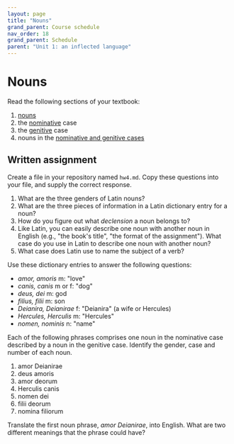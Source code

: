 ```yaml
---
layout: page
title: "Nouns"
grand_parent: Course schedule
nav_order: 18
grand_parent: Schedule
parent: "Unit 1: an inflected language"
---
```



# Nouns

Read the following sections of your textbook:

1. [nouns](https://lingualatina.github.io/textbook/topics/unit1/nouns/)
2. the [nominative](https://lingualatina.github.io/textbook/topics/unit1/nominative/) case
3. the [genitive](https://lingualatina.github.io/textbook/topics/unit1/genitive/) case
2. nouns in the [nominative and genitive cases](https://lingualatina.github.io/textbook/topics/unit1/nouns-nom-gen/)


## Written assignment

Create a file in your repository named `hw4.md`.  Copy these questions into your file, and supply the correct response.


1. What are the three genders of Latin nouns?
1. What are the three pieces of information in a Latin dictionary entry for a noun?
1. How do you figure out what *declension* a noun belongs to?
1. Like Latin, you can easily describe one noun with another noun in English (e.g., "the book's title", "the format of the assignment").  What case do you use in Latin to describe one noun with another noun?
1. What case does Latin use to name the subject of a verb?

Use these dictionary entries to answer the following questions:

- *amor, amoris* m: "love"
- *canis, canis* m or f: "dog"
- *deus, dei* m: god
- *filius, filii* m: son
- *Deianira, Deianirae* f: "Deianira" (a wife or Hercules)
- *Hercules, Herculis* m: "Hercules"
- *nomen, nominis* n: "name"

Each of the following phrases comprises one noun in the nominative case described by a noun in the genitive case.  Identify the gender, case and number of each noun.


1. amor Deianirae
1. deus amoris
1. amor deorum
1. Herculis canis
2. nomen dei
1. filii deorum
1. nomina filiorum

Translate the first noun phrase, *amor Deianirae*, into English.  What are two different meanings that the phrase could have?